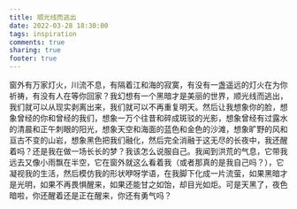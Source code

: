 ```yaml
---
title: 顺光线而逃出
date: 2022-03-28 18:30:00
tags: inspiration
comments: true
sharing: true
footer: true
---
```

窗外有万家灯火，川流不息，有隔着江和海的寂寞，有没有一盏遥远的灯火在为你祈祷，有没有人在等你回家？我幻想有一个黑暗才是美丽的世界，顺光线而逃出，我们就可以从现实剥离出来，我们就可以不再重复明天。然后让我想象你的脸，想象曾经的你和曾经的我们，想象一万个往昔和碎成斑驳的光影，想象曾经有过露水的清晨和正午刺眼的阳光，想象天空和海面的蓝色和金色的沙滩，想象旷野的风和亘古不变的山岩，想象黑色把我们融化，然后完全消融于这无尽的长夜中，我还醒着吗？还是我在做一场长长的梦？我该怎么说服自己。我闻到洪荒的气息，它带我远去又像小雨飘在半空，它在窗外就这么看着我（或者那真的是我自己吗？），它凝视我的生活，然后模仿我的形状咿呀学语，在我脚下化成一片流萤，如果黑暗才是光明，如果不再畏惧醒来，如果还能甘之如饴，却目光如炬。可是天黑了，夜色暗啦，你还醒着还是正在醒来，你还有勇气吗？
